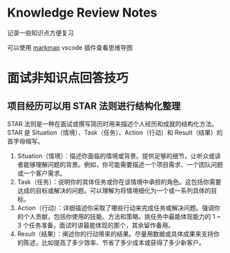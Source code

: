 # Knowledge Review Notes

记录一些知识点方便复习

可以使用 [markmap](https://markmap.js.org/) vscode 插件查看思维导图

# 面试非知识点回答技巧

## 项目经历可以用 STAR 法则进行结构化整理

STAR 法则是一种在面试或撰写简历时用来描述个人经历和成就的结构化方法。STAR 是 Situation（情境）、Task（任务）、Action（行动）和 Result（结果）的首字母缩写。

1. Situation（情境）：描述你面临的情境或背景。提供足够的细节，让听众或读者能够理解问题的背景。例如，你可能需要描述一个项目需求、一个团队问题或一个客户需求。
2. Task（任务）：说明你的具体任务或你在该情境中承担的角色。这包括你需要达成的目标或解决的问题。可以理解为将情境细化为一个或一系列具体的目标。
3. Action（行动）：详细描述你采取了哪些行动来完成任务或解决问题。强调你的个人贡献，包括你使用的技能、方法和策略。挑任务中最能体现能力的 1 ~ 3 个任务准备，面试时讲最能体现的那个，其余留作备用。
4. Result（结果）：阐述你的行动带来的结果。尽量用数据或具体成果来支持你的陈述，比如提高了多少效率、节省了多少成本或获得了多少新客户。


























